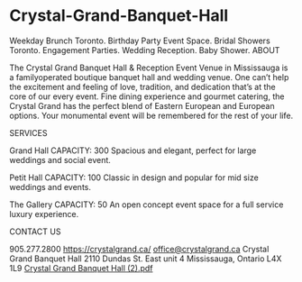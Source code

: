 # Crystal-Grand-Banquet-Hall
Weekday Brunch Toronto. Birthday Party Event Space. Bridal Showers Toronto. Engagement Parties. Wedding Reception. Baby Shower.
ABOUT

The Crystal Grand Banquet Hall & Reception
Event Venue in Mississauga is a familyoperated boutique banquet hall and wedding
venue. One can’t help the excitement and
feeling of love, tradition, and dedication that’s
at the core of our every event. Fine dining
experience and gourmet catering, the Crystal
Grand has the perfect blend of Eastern
European and European options. Your
monumental event will be remembered for the
rest of your life.

SERVICES

Grand Hall
CAPACITY: 300
Spacious and elegant, perfect for large
weddings and social event.

Petit Hall
CAPACITY: 100
Classic in design and popular for mid size
weddings and events.

The Gallery
CAPACITY: 50
An open concept event space for a full
service luxury experience.

CONTACT US

905.277.2800
https://crystalgrand.ca/
office@crystalgrand.ca
Crystal Grand Banquet Hall 2110 Dundas St. East unit 4
Mississauga, Ontario L4X 1L9
[Crystal Grand Banquet Hall (2).pdf](https://github.com/user-attachments/files/19629710/Crystal.Grand.Banquet.Hall.2.pdf)
